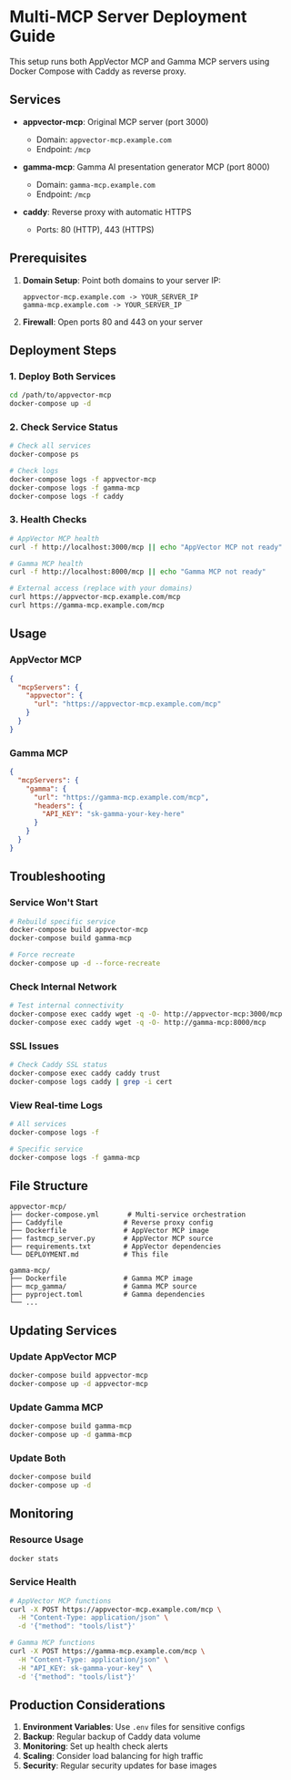 # Multi-MCP Server Deployment Guide

This setup runs both AppVector MCP and Gamma MCP servers using Docker Compose with Caddy as reverse proxy.

## Services

- **appvector-mcp**: Original MCP server (port 3000)
  - Domain: `appvector-mcp.example.com`
  - Endpoint: `/mcp`

- **gamma-mcp**: Gamma AI presentation generator MCP (port 8000)
  - Domain: `gamma-mcp.example.com`
  - Endpoint: `/mcp`

- **caddy**: Reverse proxy with automatic HTTPS
  - Ports: 80 (HTTP), 443 (HTTPS)

## Prerequisites

1. **Domain Setup**: Point both domains to your server IP:
   ```
   appvector-mcp.example.com -> YOUR_SERVER_IP
   gamma-mcp.example.com -> YOUR_SERVER_IP
   ```

2. **Firewall**: Open ports 80 and 443 on your server

## Deployment Steps

### 1. Deploy Both Services

```bash
cd /path/to/appvector-mcp
docker-compose up -d
```

### 2. Check Service Status

```bash
# Check all services
docker-compose ps

# Check logs
docker-compose logs -f appvector-mcp
docker-compose logs -f gamma-mcp
docker-compose logs -f caddy
```

### 3. Health Checks

```bash
# AppVector MCP health
curl -f http://localhost:3000/mcp || echo "AppVector MCP not ready"

# Gamma MCP health  
curl -f http://localhost:8000/mcp || echo "Gamma MCP not ready"

# External access (replace with your domains)
curl https://appvector-mcp.example.com/mcp
curl https://gamma-mcp.example.com/mcp
```

## Usage

### AppVector MCP
```json
{
  "mcpServers": {
    "appvector": {
      "url": "https://appvector-mcp.example.com/mcp"
    }
  }
}
```

### Gamma MCP
```json
{
  "mcpServers": {
    "gamma": {
      "url": "https://gamma-mcp.example.com/mcp",
      "headers": {
        "API_KEY": "sk-gamma-your-key-here"
      }
    }
  }
}
```

## Troubleshooting

### Service Won't Start
```bash
# Rebuild specific service
docker-compose build appvector-mcp
docker-compose build gamma-mcp

# Force recreate
docker-compose up -d --force-recreate
```

### Check Internal Network
```bash
# Test internal connectivity
docker-compose exec caddy wget -q -O- http://appvector-mcp:3000/mcp
docker-compose exec caddy wget -q -O- http://gamma-mcp:8000/mcp
```

### SSL Issues
```bash
# Check Caddy SSL status
docker-compose exec caddy caddy trust
docker-compose logs caddy | grep -i cert
```

### View Real-time Logs
```bash
# All services
docker-compose logs -f

# Specific service
docker-compose logs -f gamma-mcp
```

## File Structure
```
appvector-mcp/
├── docker-compose.yml       # Multi-service orchestration
├── Caddyfile               # Reverse proxy config
├── Dockerfile              # AppVector MCP image
├── fastmcp_server.py       # AppVector MCP source
├── requirements.txt        # AppVector dependencies
└── DEPLOYMENT.md           # This file

gamma-mcp/
├── Dockerfile              # Gamma MCP image
├── mcp_gamma/              # Gamma MCP source
├── pyproject.toml          # Gamma dependencies
└── ...
```

## Updating Services

### Update AppVector MCP
```bash
docker-compose build appvector-mcp
docker-compose up -d appvector-mcp
```

### Update Gamma MCP
```bash
docker-compose build gamma-mcp
docker-compose up -d gamma-mcp
```

### Update Both
```bash
docker-compose build
docker-compose up -d
```

## Monitoring

### Resource Usage
```bash
docker stats
```

### Service Health
```bash
# AppVector MCP functions
curl -X POST https://appvector-mcp.example.com/mcp \
  -H "Content-Type: application/json" \
  -d '{"method": "tools/list"}'

# Gamma MCP functions  
curl -X POST https://gamma-mcp.example.com/mcp \
  -H "Content-Type: application/json" \
  -H "API_KEY: sk-gamma-your-key" \
  -d '{"method": "tools/list"}'
```

## Production Considerations

1. **Environment Variables**: Use `.env` files for sensitive configs
2. **Backup**: Regular backup of Caddy data volume
3. **Monitoring**: Set up health check alerts
4. **Scaling**: Consider load balancing for high traffic
5. **Security**: Regular security updates for base images